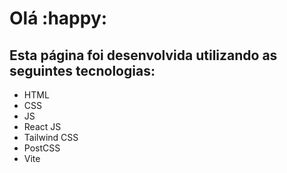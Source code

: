 # Olá :happy:

## Esta página foi desenvolvida utilizando as seguintes tecnologias:

* HTML
* CSS
* JS
* React JS
* Tailwind CSS
* PostCSS
* Vite

